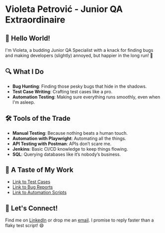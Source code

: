 # Violeta Petrović - Junior QA Extraordinaire

## 👋 Hello World!

I'm Violeta, a budding Junior QA Specialist with a knack for finding bugs and making developers (slightly) annoyed, but happier in the long run! 🎉

## 🔍 What I Do

- **Bug Hunting**: Finding those pesky bugs that hide in the shadows.
- **Test Case Writing**: Crafting test cases like a pro.
- **Automation Testing**: Making sure everything runs smoothly, even when I'm asleep.

## 🛠 Tools of the Trade

- **Manual Testing**: Because nothing beats a human touch.
- **Automation with Playwright**: Automating all the things.
- **API Testing with Postman**: APIs don’t scare me.
- **Jenkins**: Basic CI/CD knowledge to keep things flowing.
- **SQL**: Querying databases like it’s nobody’s business.

## 📝 A Taste of My Work

- [Link to Test Cases](TestCases/AllTestCases.md)
- [Link to Bug Reports](BugReports/AllBugs.md)
- [Link to Automation Scripts](tests)

## 💬 Let's Connect!

Find me on [LinkedIn](#) or drop me an [email](mailto:your.email@example.com). I promise to reply faster than a flaky test script! 😄
